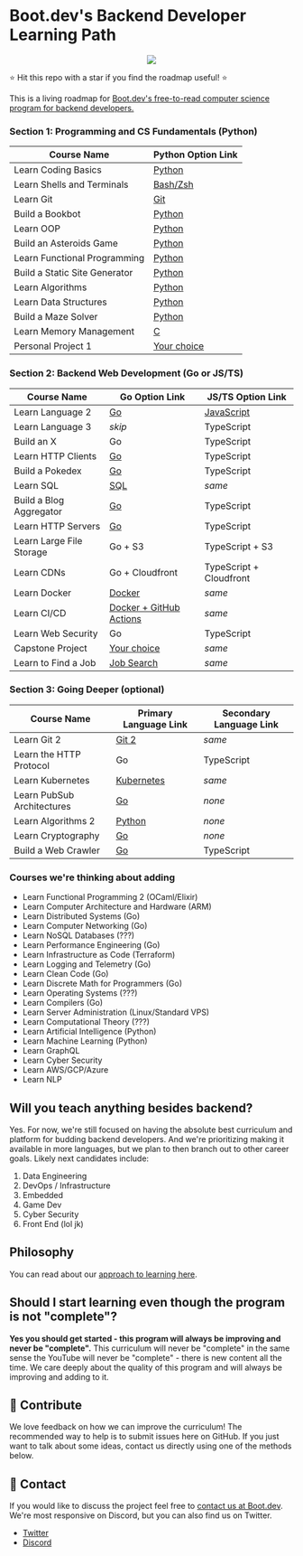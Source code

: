 # Boot.dev's Backend Developer Learning Path

<p align="center">
  <img src="https://github.com/bootdotdev/bootdev/assets/4583705/7a1184f1-bb43-45fa-a363-f18f8309056f" />
</p>

⭐ Hit this repo with a star if you find the roadmap useful! ⭐

This is a living roadmap for [Boot.dev's free-to-read computer science program for backend developers.](https://www.boot.dev)

### Section 1: Programming and CS Fundamentals (Python)

| Course Name                   | Python Option Link                                                              |
| ----------------------------- | ------------------------------------------------------------------------------- |
| Learn Coding Basics           | [Python](https://www.boot.dev/courses/learn-code-python)                        |
| Learn Shells and Terminals    | [Bash/Zsh](https://www.boot.dev/courses/learn-shells-and-terminals)             |
| Learn Git                     | [Git](https://www.boot.dev/courses/learn-git)                                   |
| Build a Bookbot               | [Python](https://www.boot.dev/courses/build-bookbot-python)                     |
| Learn OOP                     | [Python](https://www.boot.dev/courses/learn-object-oriented-programming-python) |
| Build an Asteroids Game       | [Python](https://www.boot.dev/courses/build-asteroids-python)                   |
| Learn Functional Programming  | [Python](https://www.boot.dev/courses/learn-functional-programming-python)      |
| Build a Static Site Generator | [Python](https://www.boot.dev/courses/build-static-site-generator-python)       |
| Learn Algorithms              | [Python](https://www.boot.dev/courses/learn-algorithms-python)                  |
| Learn Data Structures         | [Python](https://www.boot.dev/courses/learn-data-structures-python)             |
| Build a Maze Solver           | [Python](https://www.boot.dev/courses/build-maze-solver-python)                 |
| Learn Memory Management       | [C](https://www.boot.dev/courses/learn-memory-management-c)                     |
| Personal Project 1            | [Your choice](https://www.boot.dev/courses/build-personal-project-1)            |

### Section 2: Backend Web Development (Go or JS/TS)

| Course Name              | Go Option Link                                                                    | JS/TS Option Link                                       |
| ------------------------ | --------------------------------------------------------------------------------- | ------------------------------------------------------- |
| Learn Language 2         | [Go](https://boot.dev/courses/learn-golang)                                       | [JavaScript](https://boot.dev/courses/learn-javascript) |
| Learn Language 3         | _skip_                                                                            | TypeScript                                              |
| Build an X               | Go                                                                                | TypeScript                                              |
| Learn HTTP Clients       | [Go](https://boot.dev/courses/learn-http-clients-golang)                          | TypeScript                                              |
| Build a Pokedex          | [Go](https://www.boot.dev/courses/build-pokedex-cli-golang)                       | TypeScript                                              |
| Learn SQL                | [SQL](https://boot.dev/courses/learn-sql)                                         | _same_                                                  |
| Build a Blog Aggregator  | [Go](https://www.boot.dev/courses/build-blog-aggregator-golang)                   | TypeScript                                              |
| Learn HTTP Servers       | [Go](https://www.boot.dev/courses/learn-http-servers-golang)                      | TypeScript                                              |
| Learn Large File Storage | Go + S3                                                                           | TypeScript + S3                                         |
| Learn CDNs               | Go + Cloudfront                                                                   | TypeScript + Cloudfront                                 |
| Learn Docker             | [Docker](https://boot.dev/courses/learn-docker)                                   | _same_                                                  |
| Learn CI/CD              | [Docker + GitHub Actions](https://www.boot.dev/courses/learn-ci-cd-github-docker) | _same_                                                  |
| Learn Web Security       | Go                                                                                | TypeScript                                              |
| Capstone Project         | [Your choice](https://boot.dev/courses/build-capstone-project)                    | _same_                                                  |
| Learn to Find a Job      | [Job Search](https://www.boot.dev/courses/learn-job-search)                       | _same_                                                  |

### Section 3: Going Deeper (optional)

| Course Name                | Primary Language Link                                            | Secondary Language Link |
| -------------------------- | ---------------------------------------------------------------- | ----------------------- |
| Learn Git 2                | [Git 2](https://www.boot.dev/courses/learn-git-2)                | _same_                  |
| Learn the HTTP Protocol    | Go                                                               | TypeScript              |
| Learn Kubernetes           | [Kubernetes](https://www.boot.dev/courses/learn-kubernetes)      | _same_                  |
| Learn PubSub Architectures | [Go](https://www.boot.dev/courses/learn-pub-sub-rabbitmq)        | _none_                  |
| Learn Algorithms 2         | [Python](https://www.boot.dev/courses/learn-algorithms-2-python) | _none_                  |
| Learn Cryptography         | [Go](https://www.boot.dev/courses/learn-cryptography-golang)     | _none_                  |
| Build a Web Crawler        | [Go](https://www.boot.dev/courses/build-web-crawler-golang)      | TypeScript              |

### Courses we're thinking about adding

- Learn Functional Programming 2 (OCaml/Elixir)
- Learn Computer Architecture and Hardware (ARM)
- Learn Distributed Systems (Go)
- Learn Computer Networking (Go)
- Learn NoSQL Databases (???)
- Learn Performance Engineering (Go)
- Learn Infrastructure as Code (Terraform)
- Learn Logging and Telemetry (Go)
- Learn Clean Code (Go)
- Learn Discrete Math for Programmers (Go)
- Learn Operating Systems (???)
- Learn Compilers (Go)
- Learn Server Administration (Linux/Standard VPS)
- Learn Computational Theory (???)
- Learn Artificial Intelligence (Python)
- Learn Machine Learning (Python)
- Learn GraphQL
- Learn Cyber Security
- Learn AWS/GCP/Azure
- Learn NLP

## Will you teach anything besides backend?

Yes. For now, we're still focused on having the absolute best curriculum and platform for budding backend developers. And we're prioritizing making it available in more languages, but we plan to then branch out to other career goals. Likely next candidates include:

1. Data Engineering
2. DevOps / Infrastructure
3. Embedded
4. Game Dev
5. Cyber Security
6. Front End (lol jk)

## Philosophy

You can read about our [approach to learning here](https://blog.boot.dev/about/).

## Should I start learning even though the program is not "complete"?

**Yes you should get started - this program will always be improving and never be "complete".** This curriculum will never be "complete" in the same sense the YouTube will never be "complete" - there is new content all the time. We care deeply about the quality of this program and will always be improving and adding to it.

## 👏 Contribute

We love feedback on how we can improve the curriculum! The recommended way to help is to submit issues here on GitHub. If you just want to talk about some ideas, contact us directly using one of the methods below.

## 💬 Contact

If you would like to discuss the project feel free to [contact us at Boot.dev](https://blog.boot.dev/contact/). We're most responsive on Discord, but you can also find us on Twitter.

- [Twitter](https://twitter.com/bootdotdev)
- [Discord](https://boot.dev/community)
